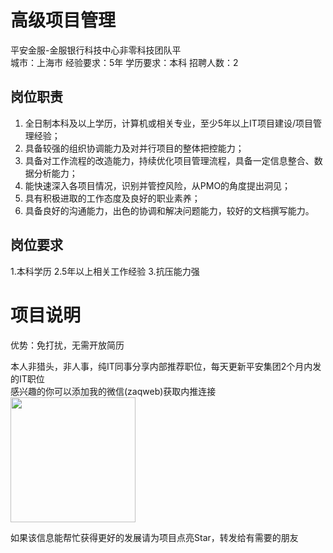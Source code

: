 # 高级项目管理
平安金服-金服银行科技中心非零科技团队平  
城市：上海市 经验要求：5年 学历要求：本科  招聘人数：2

## 岗位职责
1.	全日制本科及以上学历，计算机或相关专业，至少5年以上IT项目建设/项目管理经验；
 2.	具备较强的组织协调能力及对并行项目的整体把控能力；
 3.	具备对工作流程的改造能力，持续优化项目管理流程，具备一定信息整合、数据分析能力；
 4.	能快速深入各项目情况，识别并管控风险，从PMO的角度提出洞见；
 5.	具有积极进取的工作态度及良好的职业素养；
 6.	具备良好的沟通能力，出色的协调和解决问题能力，较好的文档撰写能力。

## 岗位要求
1.本科学历
 2.5年以上相关工作经验
 3.抗压能力强

# 项目说明

优势：免打扰，无需开放简历

本人非猎头，非人事，纯IT同事分享内部推荐职位，每天更新平安集团2个月内发的IT职位  
感兴趣的你可以添加我的微信(zaqweb)获取内推连接  
<img src="https://github.com/zaqweb/PA-IT-JOBS/blob/master/WechatICode.jpeg"  height="200" width="200">

如果该信息能帮忙获得更好的发展请为项目点亮Star，转发给有需要的朋友





